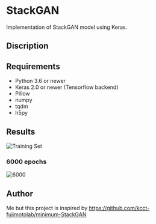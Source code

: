 ﻿# StackGAN

Implementation of StackGAN model using Keras.

## Discription

## Requirements

- Python 3.6 or newer
- Keras 2.0 or newer (Tensorflow backend)
- Pillow
- numpy
- tqdm
- h5py


## Results

![Training Set](https://imgur.com/Ncrznsm)

### 6000 epochs
![6000](https://imgur.com/zp11seK)


## Author
Me but this project is inspired by https://github.com/kcct-fujimotolab/minimum-StackGAN
